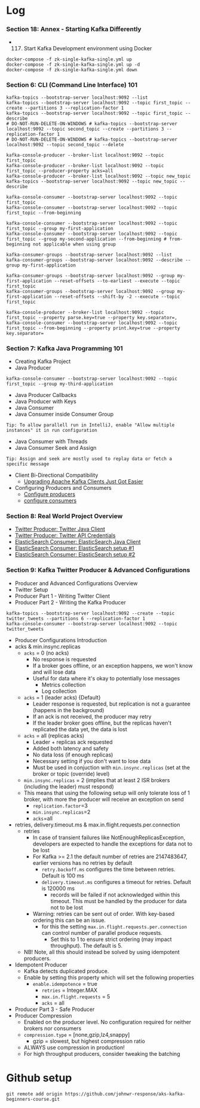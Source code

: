 # Log

### Section 18: Annex - Starting Kafka Differently
- 117. Start Kafka Development environment using Docker
```
docker-compose -f zk-single-kafka-single.yml up
docker-compose -f zk-single-kafka-single.yml up -d
docker-compose -f zk-single-kafka-single.yml down
```

### Section 6: CLI (Command Line Interface) 101
```
kafka-topics --bootstrap-server localhost:9092 --list
kafka-topics --bootstrap-server localhost:9092 --topic first_topic --create --partitions 3 --replication-factor 1
kafka-topics --bootstrap-server localhost:9092 --topic first_topic --describe
# DO-NOT-RUN-DELETE-ON-WINDOWS # kafka-topics --bootstrap-server localhost:9092 --topic second_topic --create --partitions 3 --replication-factor 1
# DO-NOT-RUN-DELETE-ON-WINDOWS # kafka-topics --bootstrap-server localhost:9092 --topic second_topic --delete

kafka-console-producer --broker-list localhost:9092 --topic first_topic
kafka-console-producer --broker-list localhost:9092 --topic first_topic --producer-property acks=all
kafka-console-producer --broker-list localhost:9092 --topic new_topic
kafka-topics --bootstrap-server localhost:9092 --topic new_topic --describe

kafka-console-consumer --bootstrap-server localhost:9092 --topic first_topic
kafka-console-consumer --bootstrap-server localhost:9092 --topic first_topic --from-beginning

kafka-console-consumer --bootstrap-server localhost:9092 --topic first_topic --group my-first-application
kafka-console-consumer --bootstrap-server localhost:9092 --topic first_topic --group my-second-application --from-beginning # from-beginning not applicable when using group

kafka-consumer-groups --bootstrap-server localhost:9092 --list
kafka-consumer-groups --bootstrap-server localhost:9092 --describe --group my-first-application

kafka-consumer-groups --bootstrap-server localhost:9092 --group my-first-application --reset-offsets --to-earliest --execute --topic first_topic
kafka-consumer-groups --bootstrap-server localhost:9092 --group my-first-application --reset-offsets --shift-by -2 --execute --topic first_topic

kafka-console-producer --broker-list localhost:9092 --topic first_topic --property parse.key=true --property key.separator=,
kafka-console-consumer --bootstrap-server localhost:9092 --topic first_topic --from-beginning --property print.key=true --property key.separator=

```

### Section 7: Kafka Java Programming 101
- Creating Kafka Project
- Java Producer
```
kafka-console-consumer --bootstrap-server localhost:9092 --topic first_topic --group my-third-application
```
- Java Producer Callbacks
- Java Producer with Keys
- Java Consumer
- Java Consumer inside Consumer Group
```
Tip: To allow parallell run in IntelliJ, enable "Allow multiple instances" it in run configuration 
```
- Java Consumer with Threads
- Java Consumer Seek and Assign
```
Tip: Assign and seek are mostly used to replay data or fetch a specific message
```
- Client Bi-Directional Compatibility
  - [Upgrading Apache Kafka Clients Just Got Easier](https://www.confluent.io/blog/upgrading-apache-kafka-clients-just-got-easier "Link to Confluent Homepage")
- Configuring Producers and Consumers
  - [Configure producers](https://kafka.apache.org/documentation/#producerconfigs "Link to Kafka Documentation")
  - [configure consumers](https://kafka.apache.org/documentation/#consumerconfigs "Link to Kafka Documentation")

### Section 8: Real World Project Overview
- [Twitter Producer: Twitter Java Client](https://github.com/twitter/hbc "The Twitter Producer gets data from Twitter based on some keywords and put them in a Kafka topic of your choice")
- [Twitter Producer: Twitter API Credentials](https://developer.twitter.com/ "The Twitter Producer gets data from Twitter based on some keywords and put them in a Kafka topic of your choice")
- [ElasticSearch Consumer: ElasticSearch Java Client](https://www.elastic.co/guide/en/elasticsearch/client/java-rest/6.4/java-rest-high.html "The ElasticSearch Consumer gets data from your twitter topic and inserts it into ElasticSearch")
- [ElasticSearch Consumer: ElasticSearch setup #1](https://www.elastic.co/guide/en/elasticsearch/reference/current/setup.html "The ElasticSearch Consumer gets data from your twitter topic and inserts it into ElasticSearch")
- [ElasticSearch Consumer: ElasticSearch setup #2](https://bonsai.io/ "The ElasticSearch Consumer gets data from your twitter topic and inserts it into ElasticSearch")

### Section 9: Kafka Twitter Producer & Advanced Configurations
- Producer and Advanced Configurations Overview
- Twitter Setup
- Producer Part 1 - Writing Twitter Client
- Producer Part 2 - Writing the Kafka Producer
```
kafka-topics --bootstrap-server localhost:9092 --create --topic twitter_tweets --partitions 6 --replication-factor 1
kafka-console-consumer --bootstrap-server localhost:9092 --topic twitter_tweets
```
- Producer Configurations Introduction
- acks & min.insync.replicas
  - `acks` = 0 (no acks)
    - No response is requested
    - If a broker goes offline, or an exception happens, we won't know and will lose data
    - Useful for data where it's okay to potentially lose messages
      - Metrics collection
      - Log collection
  - `acks` = 1 (leader acks) {Default}
    - Leader response is requested, but replication is not a guarantee (happens in the background)
    - If an ack is not received, the producer may retry
    - If the leader broker goes offline, but the replicas haven't replicated the data yet, the data is lost
  - `acks` = all (replicas acks)
    - Leader + replicas ack requested
    - Added both latency and safety
    - No data loss (if enough replicas)
    - Necessary setting if you don't want to lose data
    - Must be used in conjuction with `min.insync.replicas` (set at the broker or topic (override) level)
  - `min.insync.replicas` = 2 (implies that at least 2 ISR brokers (including the leader) must respond)
  - This means that using the following setup will only tolerate loss of 1 broker, with more the producer will receive an exception on send
    - `replication.factor`=3
    - `min.insync.replicas`=2
    - `acks`=all
- retries, delivery.timeout.ms & max.in.flight.requests.per.connection
  - retries
    - In case of transient failures like NotEnoughReplicasException, developers are expected to handle the exceptions for data not to be lost
    - For Kafka >= 2.1 the default number of retries are 2147483647, earlier versions has no retries by default
      - `retry.backoff.ms` configures the time between retries. Default is 100 ms
      - `delivery.timeout.ms` configures a timeout for retries. Default is 120000 ms
        - records will be failed if not acknowledged within this timeout. This must be handled by the producer for data not to be lost
    - Warning: retries can be sent out of order. With key-based ordering this can be an issue.
      - for this the setting `max.in.flight.requests.per.connection` can control number of parallel produce requests. 
        - Set this to 1 to ensure strict ordering (may impact throughput). The default is 5.
  - NB! Note, all this should instead be solved by using idempotent producers.
- Idempotent Producer
  - Kafka detects duplicated produce.
  - Enable by setting this property which will set the following properties
    - `enable.idempotence` = true
      - `retries` = Integer.MAX
      - `max.in.flight.requests` = 5
      - `acks` = all
- Producer Part 3 - Safe Producer
- Producer Compression
  - Enabled on the producer level. No configuration required for neither brokers nor consumers
  - `compression.type` = [none,gzip,lz4,snappy]
    - gzip = slowest, but highest compression ratio
  - ALWAYS use compression in production!
  - For high throughput producers, consider tweaking the batching

# Github setup
```
git remote add origin https://github.com/johnwr-response/aks-kafka-beginners-course.git
```
